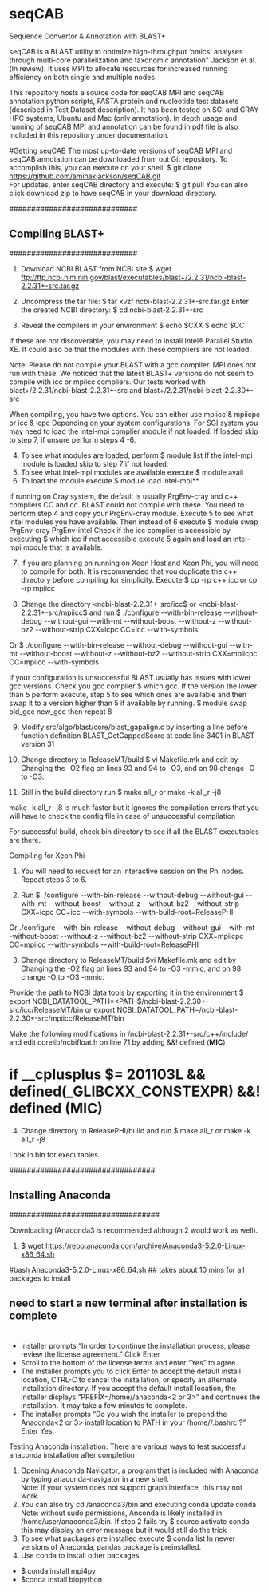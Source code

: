 # seqCAB
Sequence Convertor &amp; Annotation with BLAST+

seqCAB is a BLAST utility to optimize high-throughput ‘omics’ analyses through multi-core parallelization and taxonomic annotation" Jackson et al. (In review). It uses MPI to allocate resources for increased running efficiency on both single and multiple nodes. 

This repository hosts a source code for seqCAB MPI and seqCAB annotation python scripts, FASTA protein and nucleotide test datasets (described in Test Dataset description). It has been tested on SGI and CRAY HPC systems, Ubuntu and Mac (only annotation).  In depth usage and running of seqCAB MPI and annotation can be found in pdf file is also included in this repository under documentation.  
 
#Getting seqCAB
The most up-to-date versions of seqCAB MPI and seqCAB annotation can be downloaded from out Git repository. To accomplish this, you can execute on your shell. 
$ git clone https://github.com/aminakjackson/seqCAB.git  
For updates, enter seqCAB directory and execute:
$ git pull
You can also click download zip to have seqCAB in your download directory. 


#############################
## Compiling BLAST+ 
#############################

1. Download NCBI BLAST from NCBI site
$ wget ftp://ftp.ncbi.nlm.nih.gov/blast/executables/blast+/2.2.31/ncbi-blast-2.2.31+-src.tar.gz

2. Uncompress the tar file:
$ tar xvzf ncbi-blast-2.2.31+-src.tar.gz
Enter the created NCBI directory:
$ cd ncbi-blast-2.2.31+-src

3. Reveal the compilers in your environment 
$ echo $CXX
$ echo $CC

If these are not discoverable, you may need to install Intel® Parallel Studio XE. It could also be that the modules with these compliers are not loaded.  

Note: Please do not compile your BLAST with a gcc compiler. MPI does not run with these. 
We noticed that the latest BLAST+ versions do not seem to compile with icc or mpiicc compliers. Our tests worked with blast+/2.2.31/ncbi-blast-2.2.31+-src and blast+/2.2.31/ncbi-blast-2.2.30+-src

When compiling, you have two options. You can either use mpiicc & mpiicpc or icc & icpc 
Depending on your system configurations: 
For SGI system you may need to load the intel-mpi complier module if not loaded. If loaded skip to step 7, if unsure perform steps 4 -6.

4. To see what modules are loaded, perform
$ module list
If the intel-mpi module is loaded skip to step 7 if not loaded:
5. To see what intel-mpi modules are available execute
$ module avail 
6. To load the module execute
$ module load intel-mpi**

If running on Cray system, the default is usually PrgEnv-cray and c++ compliers CC and cc. BLAST could not compile with these. You need to perform step 4 and copy your PrgEnv-cray module. Execute 5 to see what intel modules you have available. Then instead of 6 execute
$ module swap PrgEnv-cray PrgEnv-intel
Check if the icc complier is accessible by executing 
$ which icc
if not accessible execute 5 again and load an intel-mpi module that is available.

7. If you are planning on running on Xeon Host and Xeon Phi, you will need to compile for both. It is recommended that you duplicate the c++ directory before compiling for simplicity. Execute 
$ cp -rp c++ icc or cp -rp mpiicc

8. Change the directory <ncbi-blast-2.2.31+-src/icc$ or <ncbi-blast-2.2.31+-src/mpiicc$ and run
$ ./configure --with-bin-release --without-debug --without-gui --with-mt --without-boost --without-z --without-bz2 --without-strip CXX=icpc CC=icc --with-symbols

Or 
$ ./configure --with-bin-release --without-debug --without-gui --with-mt --without-boost --without-z --without-bz2 --without-strip CXX=mpiicpc CC=mpiicc --with-symbols

If your configuration is unsuccessful BLAST usually has issues with lower gcc versions. Check you gcc complier
$ which gcc. 
If the version the lower than 5 perform execute, step 5 to see which ones are available and then swap it to a version higher than 5 if available by running.
$ module swap old_gcc new_gcc then repeat 8

9. Modify src/algo/blast/core/blast_gapalign.c by inserting a line before function  definition BLAST_GetGappedScore  at code line 3401 in BLAST version 31


10. Change directory to ReleaseMT/build
$ vi Makefile.mk and edit by Changing the -O2 flag on lines 93 and 94 to -O3, and on 98 change -O to -O3.

11. Still in the build directory run
$ make all_r or make -k all_r -j8 

make -k all_r -j8 is much faster but it ignores the compilation errors that you will have to check the config file in case of unsuccessful compilation 

For successful build, check bin directory to see if all the BLAST executables are there.


Compiling for Xeon Phi

1. You will need to request for an interactive session on the Phi nodes. Repeat steps 3 to 6.

2. Run 
$. /configure --with-bin-release --without-debug --without-gui --with-mt --without-boost --without-z --without-bz2 --without-strip CXX=icpc CC=icc --with-symbols --with-build-root=ReleasePHI

Or 
./configure --with-bin-release --without-debug --without-gui --with-mt --without-boost --without-z --without-bz2 --without-strip CXX=mpiicpc CC=mpiicc --with-symbols --with-build-root=ReleasePHI

3. Change directory to ReleaseMT/build
$vi Makefile.mk and edit by Changing the -O2 flag on lines 93 and 94 to -O3 -mmic, and on 98 change -O to -O3 -mmic.

Provide the path to NCBI data tools by exporting it in the environment 
$ export NCBI_DATATOOL_PATH=<PATH$/ncbi-blast-2.2.30+-src/icc/ReleaseMT/bin or export NCBI_DATATOOL_PATH=/ncbi-blast-2.2.30+-src/mpiicc/ReleaseMT/bin

Make the following modifications in /ncbi-blast-2.2.31+-src/c++/include/ and edit corelib/ncbifloat.h  on line 71 by adding &&! defined (__MIC__)

#  if __cplusplus $= 201103L && defined(_GLIBCXX_CONSTEXPR) &&! defined (__MIC__)



4. Change directory to ReleasePHI/build and run
$ make all_r or make -k all_r -j8 

Look in bin for executables.

#################################
## Installing Anaconda
##################################

 Downloading (Anaconda3 is recommended although 2 would work as well). 
1.	$ wget https://repo.anaconda.com/archive/Anaconda3-5.2.0-Linux-x86_64.sh 

#bash Anaconda3-5.2.0-Linux-x86_64.sh ## takes about 10 mins for all packages to install
## need to start a new terminal after installation is complete
#
-	Installer prompts “In order to continue the installation process, please review the license agreement.” Click Enter
-	Scroll to the bottom of the license terms and enter “Yes” to agree.
-	The installer prompts you to click Enter to accept the default install location, CTRL-C to cancel the installation, or specify an alternate installation directory. If you accept the default install location, the installer displays “PREFIX=/home/<user>/anaconda<2 or 3>” and continues the installation. It may take a few minutes to complete.
-	 The installer prompts “Do you wish the installer to prepend the Anaconda<2 or 3> install location to PATH in your /home/<user>/.bashrc ?” Enter Yes.

Testing Anaconda installation:
There are various ways to test successful anaconda installation after completion 
1.	Opening Anaconda Navigator, a program that is included with Anaconda by typing anaconda-navigator in a new shell.  
Note: If your system does not support graph interface, this may not work. 
2.	You can also try cd /anaconda3/bin and executing conda update conda
Note: without sudo permissions, Anconda is likely installed in /home/user/anaconda3/bin.
If step 2 fails try $ source activate conda this may display an error message but it would still do the trick
3.	To see what packages are installed execute 
$ conda list
In newer versions of Anaconda, pandas package is preinstalled. 
2. Use conda to install other packages
- $ conda install mpi4py
-  $conda install biopython

